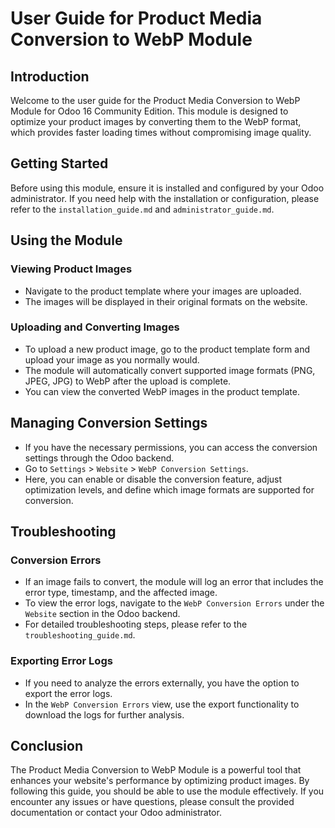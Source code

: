 # User Guide for Product Media Conversion to WebP Module

## Introduction

Welcome to the user guide for the Product Media Conversion to WebP Module for Odoo 16 Community Edition. This module is designed to optimize your product images by converting them to the WebP format, which provides faster loading times without compromising image quality.

## Getting Started

Before using this module, ensure it is installed and configured by your Odoo administrator. If you need help with the installation or configuration, please refer to the `installation_guide.md` and `administrator_guide.md`.

## Using the Module

### Viewing Product Images

- Navigate to the product template where your images are uploaded.
- The images will be displayed in their original formats on the website.

### Uploading and Converting Images

- To upload a new product image, go to the product template form and upload your image as you normally would.
- The module will automatically convert supported image formats (PNG, JPEG, JPG) to WebP after the upload is complete.
- You can view the converted WebP images in the product template.

## Managing Conversion Settings

- If you have the necessary permissions, you can access the conversion settings through the Odoo backend.
- Go to `Settings` > `Website` > `WebP Conversion Settings`.
- Here, you can enable or disable the conversion feature, adjust optimization levels, and define which image formats are supported for conversion.

## Troubleshooting

### Conversion Errors

- If an image fails to convert, the module will log an error that includes the error type, timestamp, and the affected image.
- To view the error logs, navigate to the `WebP Conversion Errors` under the `Website` section in the Odoo backend.
- For detailed troubleshooting steps, please refer to the `troubleshooting_guide.md`.

### Exporting Error Logs

- If you need to analyze the errors externally, you have the option to export the error logs.
- In the `WebP Conversion Errors` view, use the export functionality to download the logs for further analysis.

## Conclusion

The Product Media Conversion to WebP Module is a powerful tool that enhances your website's performance by optimizing product images. By following this guide, you should be able to use the module effectively. If you encounter any issues or have questions, please consult the provided documentation or contact your Odoo administrator.